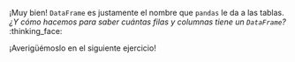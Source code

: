 ¡Muy bien! `DataFrame` es justamente el nombre que `pandas` le da a las tablas. _¿Y cómo hacemos para saber cuántas filas y columnas tiene un `DataFrame`?_ :thinking_face:

¡Averigüémoslo en el siguiente ejercicio!
